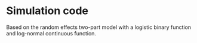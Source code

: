 # Simulation code

Based on the random effects two-part model with a logistic binary function and log-normal continuous function.
